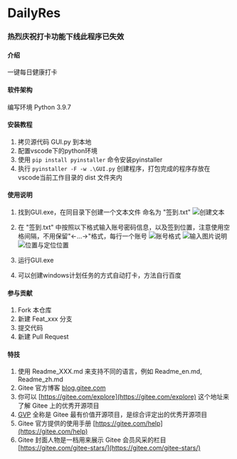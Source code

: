 # DailyRes
### 热烈庆祝打卡功能下线此程序已失效
#### 介绍
一键每日健康打卡

#### 软件架构
编写环境 Python 3.9.7


#### 安装教程

1.  拷贝源代码 GUI.py 到本地
2.  配置vscode下的python环境
3.  使用 `pip install pyinstaller` 命令安装pyinstaller
4.  执行 `pyinstaller -F -w .\GUI.py` 创建程序，打包完成的程序存放在vscode当前工作目录的 dist 文件夹内

#### 使用说明

1.  找到GUI.exe，在同目录下创建一个文本文件 命名为 "签到.txt"
![创建文本](https://images.gitee.com/uploads/images/2021/1026/155808_8b1cfe0e_8545143.png "QQ截图20211026155105.png")
2.  在 "签到.txt" 中按照以下格式输入账号密码信息，以及签到位置，注意使用空格间隔，不用保留"<-...->"格式，每行一个账号
![账号格式](https://images.gitee.com/uploads/images/2021/1026/160420_6f0eccd7_8545143.png "QQ截图20211026155105.png")
![输入图片说明](https://images.gitee.com/uploads/images/2021/1026/161709_cd9eae47_8545143.png "QQ截图20211026155105.png")
![位置与定位位置](https://images.gitee.com/uploads/images/2021/1026/161508_b904bf17_8545143.png "QQ截图20211026155105.png")

3.  运行GUI.exe
4.  可以创建windows计划任务的方式自动打卡，方法自行百度

#### 参与贡献

1.  Fork 本仓库
2.  新建 Feat_xxx 分支
3.  提交代码
4.  新建 Pull Request


#### 特技

1.  使用 Readme\_XXX.md 来支持不同的语言，例如 Readme\_en.md, Readme\_zh.md
2.  Gitee 官方博客 [blog.gitee.com](https://blog.gitee.com)
3.  你可以 [https://gitee.com/explore](https://gitee.com/explore) 这个地址来了解 Gitee 上的优秀开源项目
4.  [GVP](https://gitee.com/gvp) 全称是 Gitee 最有价值开源项目，是综合评定出的优秀开源项目
5.  Gitee 官方提供的使用手册 [https://gitee.com/help](https://gitee.com/help)
6.  Gitee 封面人物是一档用来展示 Gitee 会员风采的栏目 [https://gitee.com/gitee-stars/](https://gitee.com/gitee-stars/)
